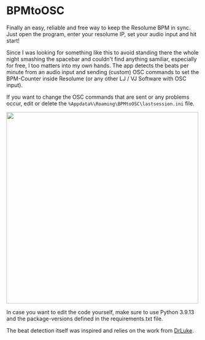 # BPMtoOSC
Finally an easy, reliable and free way to keep the Resolume BPM in sync.
Just open the program, enter your resolume IP, set your audio input and hit start!

Since I was looking for something like this to avoid standing there the whole night smashing the spacebar and couldn't find anything samiliar, especially for free, I too matters into my own hands.
The app detects the beats per minute from an audio input and sending (custom) OSC commands to set the BPM-Counter inside Resolume (or any other LJ / VJ Software with OSC input).


If you want to change the OSC commands that are sent or any problems occur, edit or delete the
`%Appdata%\Roaming\BPMtoOSC\lastsession.ini` file.


<a href="url"><img src="https://user-images.githubusercontent.com/8715042/204784228-d0d6669f-5fe1-4689-aa9a-840369e1eebe.gif" align="center" width="500" ></a>


In case you want to edit the code yourself, make sure to use Python 3.9.13 and the package-versions defined in the requirements.txt file.

The beat detection itself was inspired and relies on the work from [DrLuke](https://github.com/DrLuke/aubio-beat-osc).
